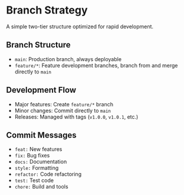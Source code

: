 # Branch Strategy

A simple two-tier structure optimized for rapid development.

## Branch Structure
- `main`: Production branch, always deployable
- `feature/*`: Feature development branches, branch from and merge directly to `main`

## Development Flow
- Major features: Create `feature/*` branch
- Minor changes: Commit directly to `main`
- Releases: Managed with tags (`v1.0.0`, `v1.0.1`, etc.)

## Commit Messages
- `feat:` New features
- `fix:` Bug fixes
- `docs:` Documentation
- `style:` Formatting
- `refactor:` Code refactoring
- `test:` Test code
- `chore:` Build and tools
